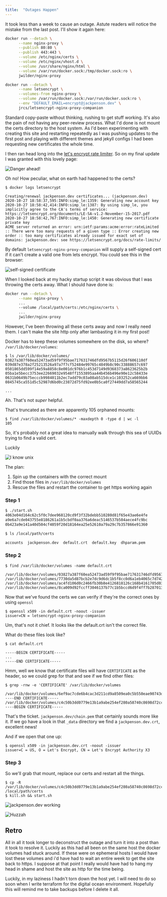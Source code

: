 ```yaml
---
title:  "Outages Happen"
---
```


It took less than a week to cause an outage. Astute readers will notice the mistake from the last post. I'll show it again here:

```bash
docker run --detach \
      --name nginx-proxy \
      --publish 80:80 \
      --publish 443:443 \
      --volume /etc/nginx/certs \
      --volume /etc/nginx/vhost.d \
      --volume /usr/share/nginx/html \
      --volume /var/run/docker.sock:/tmp/docker.sock:ro \
      jwilder/nginx-proxy

docker run --detach \
      --name letsencrypt \
      --volumes-from nginx-proxy \
      --volume /var/run/docker.sock:/var/run/docker.sock:ro \
      --env "DEFAULT_EMAIL=encrypt@jackpenson.dev" \
      jrcs/letsencrypt-nginx-proxy-companion
```

Standard copy-paste without thinking, rushing to get stuff working. It's also the pain of not having any peer-review process. What I'd done is not mount the certs directory to the host system. As I'd been experimenting with creating this site and restarting repeatedly as I was pushing updates to the first post and playing with different themes and jekyll configs I had been requesting new certificates the whole time.

I then ran head long into the [let's encrypt rate limiter](https://letsencrypt.org/docs/rate-limits/). So on my final update I was granted with this lovely page:

![Danger ahead!](/assets/images/dangerous-site.png)

Oh no! How peculiar, what on earth had happened to the certs?

```
$ docker logs letsencrypt

Creating/renewal jackpenson.dev certificates... (jackpenson.dev)
2020-10-27 18:58:37,595:INFO:simp_le:1359: Generating new account key
2020-10-27 18:58:42,414:INFO:simp_le:1387: By using simp_le, you implicitly agree to the CA's terms of service: https://letsencrypt.org/documents/LE-SA-v1.2-November-15-2017.pdf
2020-10-27 18:58:42,767:INFO:simp_le:1450: Generating new certificate private key
ACME server returned an error: urn:ietf:params:acme:error:rateLimited :: There were too many requests of a given type :: Error creating new order :: too many certificates already issued for exact set of domains: jackpenson.dev: see https://letsencrypt.org/docs/rate-limits/
```

By default `letsencrypt-nginx-proxy-companion` will supply a self-signed cert if it can't create a valid one from lets encrypt. You could see this in the browser:

![self-signed certificate](/assets/images/self-signed.png)

When I looked back at my hacky startup script it was obvious that I was throwing the certs away. What I should have done is:

```bash
docker run --detach \
      --name nginx-proxy \
      ...
      --volume /local/path/certs:/etc/nginx/certs \
      ...
      jwilder/nginx-proxy
```

However, I've been throwing all these certs away and now I really need them. I can't make the site http only after lambasting it in my first post!

Docker has to keep these volumes somewhere on the disk, so where? `/var/lib/docker/volumes`:

```
$ ls /var/lib/docker/volumes/
03827a387f60ea52473ad59f9f95bae717631746dfd9567b5115d26f606110df
039d87e378a2f25213526a97a7f7cf52484e99765c4849b8c90c33888657c697
0501865dd599f14e59a8858c8e001dc976b1c453d7149d9368373a8623625b2b
05ba1e5becc3753ee22669032e9548ff1553895aa44b456b496e90e12c58433e
0631b0649b75ecccb9984011b2ec7add79c03a08ab515dce1c103252ca669bb6
0845745ca551d5c52987d6bd0c23872d75fd92ee0b5ca0f27449dd7a58565244

...
```

Ah. That's not _super_ helpful.

That's truncated as there are apparently 105 orphaned mounts:
```
$ find /var/lib/docker/volumes/* -maxdepth 0 -type d | wc -l
105
```

So, it's probably not a great idea to manually walk through this sea of UUIDs trying to find a valid cert.

Luckily

![I know unix](/assets/images/its-unix.gif)

The plan:

1. Spin up the containers with the correct mount
1. Find those files in `/var/lib/docker/volumes`
1. Rescue the files and restart the container to get https working again

### Step 1

```bash
$ ./start.sh
4063e04d164c62c5f0c7dee968120cd9f3f32bdebb510280d81f65e43ae6e4fe
a9e6a7cde043755e8186261a1b5cbdf0aa376a6deac5146537b504aece4fc9bc
0b423a9e141a40d504cf4059f20d18164ea25e52610a79a29c7b357866e91360

$ ls /local/path/certs

accounts  jackpenson.dev  default.crt  default.key  dhparam.pem
```

### Step 2

```
$ find /var/lib/docker/volumes -name default.crt

/var/lib/docker/volumes/03827a387f60ea52473ad59f9f95bae717631746dfd9567b5115d26f606110df/_data/default.crt
/var/lib/docker/volumes/7730da5d87bcb2e7dc9d6dc1b5f8cc0d6a1eb4065c7d7423ae5712b191524111/_data/default.crt
/var/lib/docker/volumes/ac4fd106d0c2466fb30b8e4126818126c168b4161705d03fb4f3b3803cb83f1a/_data/default.crt
/var/lib/docker/volumes/8ca009d92fccff3046137b77c1b5bccd6d9f4ff7b2870134199fe1dda3742a48/_data/default.crt
```

Now that we've found the certs we can verify if they're the correct ones by using `openssl`
```
$ openssl x509 -in default.crt -noout -issuer
issuer=CN = letsencrypt-nginx-proxy-companion
```

Um, that's not it chief. It looks like the default.crt isn't the correct file.

What do these files look like?

```
$ cat default.crt

-----BEGIN CERTIFICATE-----
...
-----END CERTIFICATE-----
```

Hmm, well we know that certificate files will have `CERTIFICATE` as the header, so we could grep for that and see if we find other files:

```
$ grep -rnw -e 'CERTIFICATE' /var/lib/docker/volumes

/var/lib/docker/volumes/6ef9ac7cde6b4cac3d211cd9a8509ea0c5b550eae90743d400f6480e92c18a50/_data/default.crt:30:-----END CERTIFICATE-----
/var/lib/docker/volumes/c4c50b3dd0779e13b1a9abe254ef280a58740c8698d72cc8a56e4e23d4ca4d69/_data/jackpenson.dev/chain.pem:1:-----BEGIN CERTIFICATE-----
```

That's the ticket. `jackpenson.dev/chain.pem` that certainly sounds more like it. If we go have a look in that `_data` directory we find a `jackpenson.dev.crt`, excellent news!

And if we open that one up:
```
$ openssl x509 -in jackpenson.dev.crt -noout -issuer
issuer=C = US, O = Let's Encrypt, CN = Let's Encrypt Authority X3
```

### Step 3

So we'll grab that mount, replace our certs and restart all the things.

```
$ cp -R /var/lib/docker/volumes/c4c50b3dd0779e13b1a9abe254ef280a58740c8698d72cc8a56e4e23d4ca4d69/_data /local/path/certs
$ kill.sh && start.sh
```

![jackpenson.dev working](/assets/images/correct-certs.png)

![Huzzah](/assets/images/huzzah.gif)


## Retro

All in all it took longer to deconstruct the outage and turn it into a post than it took to resolve it. Luckily as this had all been on the same host the docker volumes had stuck around. If these were on ephemeral hosts I would have lost these volumes and i'd have had to wait an entire week to get the site back to https. I suppose at that point I really would have had to hang my head in shame and host the site as http for the time being.

Luckily, in my laziness I hadn't torn down the host yet. I will need to do so soon when I write terraform for the digital ocean environment. Hopefully this will remind me to take backups before I delete it all.

